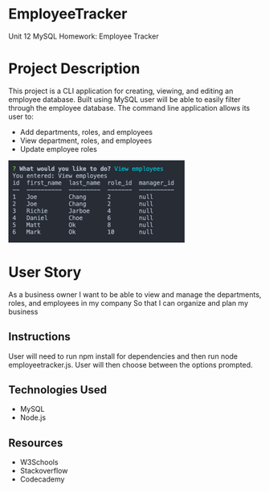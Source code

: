 # EmployeeTracker
Unit 12 MySQL Homework: Employee Tracker

# Project Description

This project is a CLI application for creating, viewing, and editing an employee database. Built using MySQL user will be able to easily filter through the employee database. The command line application allows its user to: 
* Add departments, roles, and employees
* View department, roles, and employees  
* Update employee roles

![screenshot](ViewEmployees.png)

# User Story
As a business owner
I want to be able to view and manage the departments, roles, and employees in my company
So that I can organize and plan my business

## Instructions 
User will need to run npm install for dependencies and then run node employeetracker.js. User will then choose between the options prompted. 

## Technologies Used 
* MySQL
* Node.js

## Resources 
* W3Schools
* Stackoverflow
* Codecademy



